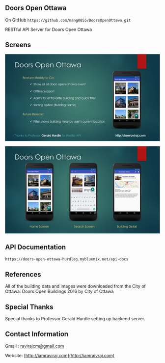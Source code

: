 ## Doors Open Ottawa ##

On GitHub `https://github.com/mang0055/DoorsOpenOttawa.git`

RESTful API Server for Doors Open Ottawa

## Screens ##

![Alt text](doc/images/home.jpg?raw=true "Home")


![Alt text](doc/images/detail.jpg?raw=true "Detail")

## API Documentation ##
`https://doors-open-ottawa-hurdleg.mybluemix.net/api-docs`

## References ##
All of the building data and images were downloaded from the City of Ottawa:
Doors Open Buildings 2016 by City of Ottawa

## Special Thanks ##
Special thanks to Professor Gerald Hurdle setting up backend server.

## Contact Information ##
Gmail  : [ravirajcm@gmail.com](mailto:ravirajcm@gmail.com)

Website: [http://iamraviraj.com](http://iamraivraj.com)





